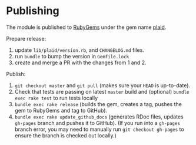# Publishing

The module is published to [RubyGems][1] under the gem name [plaid][2].

Prepare release:

1. update `lib/plaid/version.rb`, and `CHANGELOG.md` files.
2. run `bundle` to bump the version in `Gemfile.lock`
3. create and merge a PR with the changes from 1 and 2.

Publish:

1. `git checkout master` and `git pull` (makes sure your `HEAD` is up-to-date).
2. Check that tests are passing on latest `master` build and (optional) `bundle exec rake test` to run tests locally
3. `bundle exec rake release` (builds the gem, creates a tag, pushes the gem to RubyGems and tag to GitHub).
4. `bundle exec rake update_github_docs` (generates RDoc files, updates `gh-pages` branch and pushes it to GitHub). (If you run into a `gh-pages` branch error, you may need to manually run `git checkout gh-pages` to ensure the branch is checked out locally.)

[1]: https://rubygems.org/
[2]: https://rubygems.org/gems/plaid
